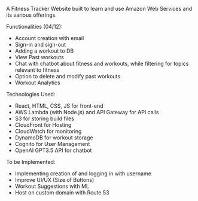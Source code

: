 A Fitness Tracker Website built to learn and use Amazon Web Services and its various offerings.  
  
Functionalities (04/12):  
- Account creation with email
- Sign-in and sign-out
- Adding a workout to DB
- View Past workouts
- Chat with chatbot about fitness and workouts, while filtering for topics relevant to fitness
- Option to delete and modify past workouts
- Workout Analytics
  
  
Technologies Used:  
- React, HTML, CSS, JS for front-end
- AWS Lambda (with Node.js) and API Gateway for API calls
- S3 for storing build files
- CloudFront for Hosting
- CloudWatch for monitoring
- DynamoDB for workout storage
- Cognito for User Management
- OpenAI GPT3.5 API for chatbot


To be Implemented:
- Implementing creation of and logging in with username 
- Improve UI/UX (Size of Buttons)
- Workout Suggestions with ML
- Host on custom domain with Route 53
